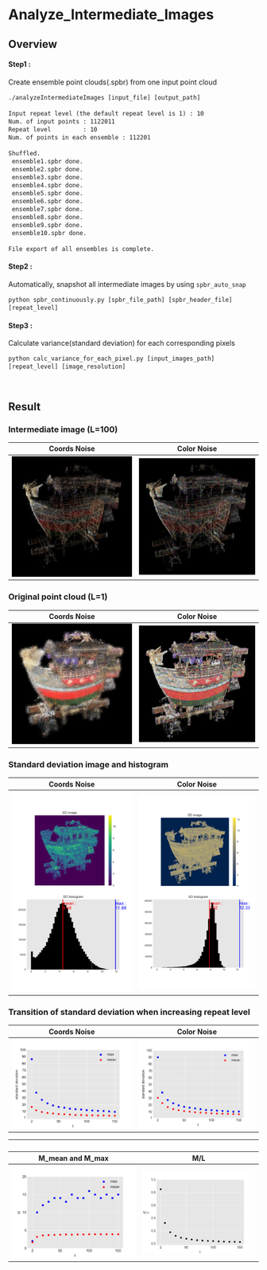 # Analyze_Intermediate_Images

## Overview
#### Step1 :
Create ensemble point clouds(.spbr) from one input point cloud
```
./analyzeIntermediateImages [input_file] [output_path]

Input repeat level (the default repeat level is 1) : 10
Num. of input points : 1122011
Repeat level         : 10
Num. of points in each ensemble : 112201

Shuffled.
 ensemble1.spbr done.
 ensemble2.spbr done.
 ensemble3.spbr done.
 ensemble4.spbr done.
 ensemble5.spbr done.
 ensemble6.spbr done.
 ensemble7.spbr done.
 ensemble8.spbr done.
 ensemble9.spbr done.
 ensemble10.spbr done.

File export of all ensembles is complete.
```

#### Step2 :
Automatically, snapshot all intermediate images by using `spbr_auto_snap`
```
python spbr_continuously.py [spbr_file_path] [spbr_header_file] [repeat_level]
```

#### Step3 :
Calculate variance(standard deviation) for each corresponding pixels
```
python calc_variance_for_each_pixel.py [input_images_path] [repeat_level] [image_resolution]
```

<br>

## Result
### Intermediate image (L=100)
|Coords Noise|Color Noise|
|:-:|:-:|
|![](doc/assets/coords_ensemble.bmp)|![](doc/assets/color_ensemble.bmp)|


### Original point cloud (L=1)
|Coords Noise|Color Noise|
|:-:|:-:|
|![](doc/assets/coords_LR1.bmp)|![](doc/assets/color_LR1.bmp)|

### Standard deviation image and histogram
|Coords Noise|Color Noise|
|:-:|:-:|
|![](doc/assets/coords_figure.png)|![](doc/assets/color_figure.png)|

### Transition of standard deviation when increasing repeat level
|Coords Noise|Color Noise|
|:-:|:-:|
|![](doc/assets/coords_SD_mean_max.png)|![](doc/assets/color_SD_mean_max.png)|

***

### 
|M_mean and M_max|M/L|
|:-:|:-:|
|![](doc/assets/M_mean_max.png)|![](doc/assets/ML.png)|